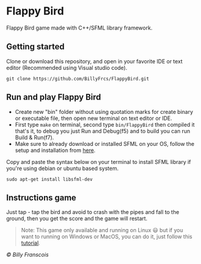 # Flappy Bird

Flappy Bird game made with C++/SFML library framework.

## Getting started

Clone or download this repository, and open in your favorite IDE or text editor (Recommended using Visual studio code).

```
git clone https://github.com/BillyFrcs/FlappyBird.git
```

## Run and play Flappy Bird

- Create new "bin" folder without using quotation marks for create binary or executable file, then open new terminal on text editor or IDE.
- First type `make` on terminal, second type `bin/FlappyBird` then compiled it that's it, to debug you just Run and Debug(f5) and to build you can run Build & Run(f7).
- Make sure to already download or installed SFML on your OS, follow the setup and installation from [here](https://www.sfml-dev.org/tutorials/2.5/).

Copy and paste the syntax below on your terminal to install SFML library if you're using debian or ubuntu based system.

```
sudo apt-get install libsfml-dev
```

## Instructions game

Just tap - tap the bird and avoid to crash with the pipes and fall to the ground, then you get the score and the game will restart.

> Note: This game only available and running on Linux 😃 but if you want to running on Windows or MacOS, you can do it, just follow this [tutorial](https://www.sfml-dev.org/tutorials/2.5/).

<i>© Billy Franscois</i>
